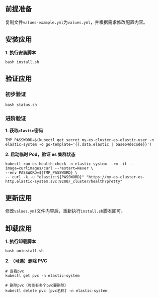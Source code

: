 前提准备
---

复制文件`values-example.yml`为`values.yml`，并根据需求修改配置内容。

安装应用
---

**1. 执行安装脚本**

```shell
bash install.sh
```

验证应用
---

### 初步验证

```shell
bash status.sh
```

### 进阶验证

**1. 获取`elastic`密码**
```shell
TMP_PASSWORD=$(kubectl get secret my-es-cluster-es-elastic-user -n elastic-system -o go-template='{{.data.elastic | base64decode}}')
```

**2. 启动临时 Pod，验证 es 集群状态**
```shell
kubectl run es-health-check -n elastic-system --rm -it --image=curlimages/curl --restart=Never \
--env PASSWORD=${TMP_PASSWORD} \
-- curl -k -u "elastic:${PASSWORD}" "https://my-es-cluster-es-http.elastic-system.svc:9200/_cluster/health?pretty"
```

更新应用
---

修改`values.yml`文件内容后，重新执行`install.sh`脚本即可。

卸载应用
---

**1. 执行卸载脚本**

```shell
bash uninstall.sh
```

**2. （可选）删除 PVC**

```shell
# 查看pvc
kubectl get pvc -n elastic-system

# 删除pvc（可能有多个pvc要删除）
kubectl delete pvc [pvc名称] -n elastic-system
```
